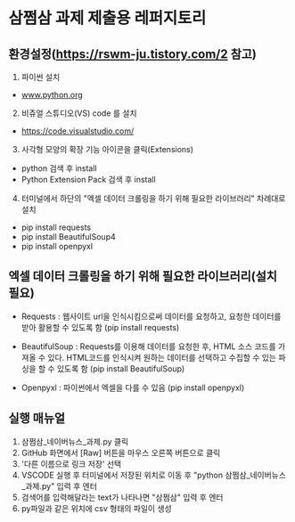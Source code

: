 # 삼쩜삼 과제 제출용 레퍼지토리

## 환경설정(https://rswm-ju.tistory.com/2 참고)
1. 파이썬 설치
- www.python.org
2. 비쥬얼 스튜디오(VS) code 를 설치
- https://code.visualstudio.com/ 
3. 사각형 모양의 확장 기능 아이콘을 클릭(Extensions)
- python 검색 후 install
- Python Extension Pack 검색 후 install
4. 터미널에서 하단의 "엑셀 데이터 크롤링을 하기 위해 필요한 라이브러리" 차례대로 설치 
- pip install requests
- pip install BeautifulSoup4
- pip install openpyxl

## 엑셀 데이터 크롤링을 하기 위해 필요한 라이브러리(설치 필요)
- Requests : 웹사이트 url을 인식시킴으로써 데이터를 요청하고, 요청한 데이터를 받아 활용할 수 있도록 함 
(pip install requests)

- BeautifulSoup : Requests를 이용해 데이터를 요청한 후, HTML 소스 코드를 가져올 수 있다. HTML코드를 인식시켜 원하는 데이터를 선택하고 수집할 수 있는 파싱을 할 수 있도록 함
(pip install BeautifulSoup)

- Openpyxl : 파이썬에서 엑셀을 다를 수 있음 
(pip install openpyxl)

## 실행 매뉴얼
1. 삼쩜삼_네이버뉴스_과제.py 클릭
2. GitHub 화면에서 [Raw] 버튼을 마우스 오른쪽 버튼으로 클릭
3. '다른 이름으로 링크 저장' 선택
4. VSCODE 실행 후 터미널에서 저장된 위치로 이동 후 "python 삼쩜삼_네이버뉴스_과제.py" 입력 후 엔터
5. 검색어를 입력해달라는 text가 나타나면 "삼쩜삼" 입력 후 엔터
6. py파일과 같은 위치에 csv 형태의 파일이 생성
